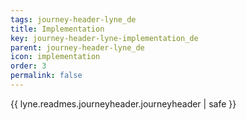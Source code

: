 ```yaml
---
tags: journey-header-lyne_de
title: Implementation
key: journey-header-lyne-implementation_de
parent: journey-header-lyne_de
icon: implementation
order: 3
permalink: false  
---
```

{{ lyne.readmes.journeyheader.journeyheader | safe }}


